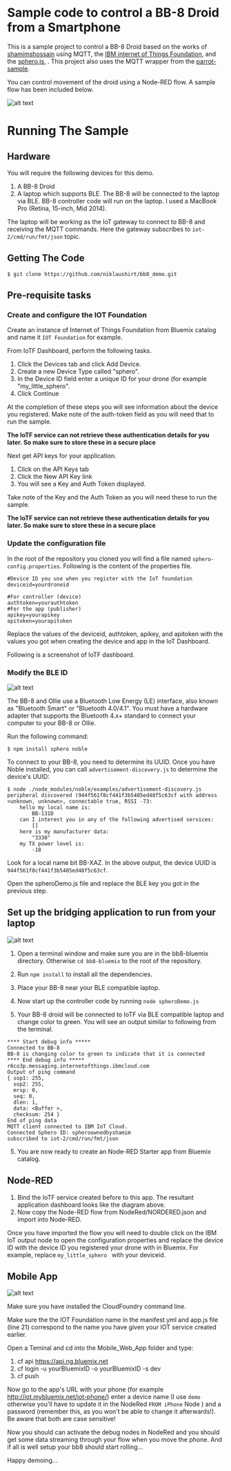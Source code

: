 # Sample code to control a BB-8 Droid from a Smartphone


This is a sample project to control a BB-8 Droid based on the works of [shamimshossain](https://github.com/shamimshossain/bb8-bluemix)
using MQTT, the [IBM internet of Things Foundation](http://www.ibm.com/cloud-computing/bluemix/solutions/iot/), and the [sphero.js](https://github.com/orbotix/sphero.js),
. This project also uses the MQTT wrapper from the [parrot-sample](https://github.com/IBM-Bluemix/parrot-sample).

You can control movement of the droid using a Node-RED flow. A sample flow has been included below. 


![alt text](images/NodeRed_gif.gif "NodeRed")


# Running The Sample

## Hardware

You will require the following devices for this demo.

1. A BB-8 Droid
2. A laptop which supports BLE. The BB-8 will be connected to the laptop via BLE. BB-8 controller code will run on the laptop. I used a MacBook Pro (Retina, 15-inch, Mid 2014).

The laptop will be working as the IoT gateway to connect to BB-8 and receiving the MQTT commands. Here the gateway subscribes to `iot-2/cmd/run/fmt/json` topic.


## Getting The Code

`$ git clone https://github.com/niklaushirt/bb8_demo.git`

## Pre-requisite tasks
### Create and configure the IOT Foundation 
Create an instance of Internet of Things Foundation from Bluemix catalog and name it `IOT Foundation` for example.



From IoTF Dashboard, perform the following tasks.

1. Click the Devices tab and click Add Device.
2. Create a new Device Type called "sphero".  
3.  In the Device ID field enter a unique ID for your drone (for example "my_little_sphero".
4. Click Continue

At the completion of these steps you will see information about the device you registered.  Make note of the auth-token field as you will need that to run the sample.

**The IoTF service can not retrieve these authentication details for you later. So make sure to store these in a secure place**

Next get API keys for your application.

1.  Click on the API Keys tab
2.  Click the New API Key link
3.  You will see a Key and Auth Token displayed.

Take note of the Key and the Auth Token as you will need these to run the sample.

**The IoTF service can not retrieve these authentication details for you later. So make sure to store these in a secure place**

### Update the configuration file 

In the root of the repository you cloned you will find a file named `sphero-config.properties`.  Following is the content of the properties file.

```
#Device ID you use when you register with the IoT foundation
deviceid=yourdroneid

#For controller (device)
authtoken=yourauthtoken
#For the app (publisher)
apikey=yourapikey
apitoken=yourapitoken
```

Replace the values of the deviceid, authtoken, apikey, and apitoken with the values you got when creating the device and app in the IoT Dashboard.

Following is a screenshot of IoTF dashboard.



### Modify the BLE ID

![alt text](images/BLE_gif.gif "BLE")

The BB-8 and Ollie use a Bluetooth Low Energy (LE) interface, also known as "Bluetooth Smart" or "Bluetooth 4.0/4.1". You must have a hardware adapter that supports the Bluetooth 4.x+ standard to connect your computer to your BB-8 or Ollie.

Run the following command:

    $ npm install sphero noble
    
To connect to your BB-8, you need to determine its UUID. Once you have Noble installed, you can call `advertisement-discovery.js` to determine the device's UUID:

```
$ node ./node_modules/noble/examples/advertisement-discovery.js
peripheral discovered (944f561f8cf441f3b5405ed48f5c63cf with address <unknown, unknown>, connectable true, RSSI -73:
    hello my local name is:
        BB-131D
    can I interest you in any of the following advertised services:
        []
    here is my manufacturer data:
        "3330"
    my TX power level is:
        -18
```

Look for a local name bit BB-XAZ. In the above output, the device UUID is `944f561f8cf441f3b5405ed48f5c63cf`.

Open the spheroDemo.js file and replace the BLE key you got in the previous step.


## Set up the bridging application to run from your laptop


![alt text](images/Terminal_gif.gif "Terminal")

1. Open a terminal window and make sure you are in the bb8-bluemix directory. Otherwise `cd bb8-bluemix` to the root of the repository.
2. Run `npm install` to install all the dependencies.
2. Place your BB-8 near your BLE compatible laptop.
3. Now start up the controller code by running `node spheroDemo.js`

4. Your BB-8 droid will be connected to IoTF via BLE compatible laptop and change color to green. You will see an output similar to following  from the terminal.
```
**** Start debug info *****
Connected to BB-8
BB-8 is changing color to green to indicate that it is connected
**** End debug info *****
r6co3p.messaging.internetofthings.ibmcloud.com
Output of ping command
{ sop1: 255,
  sop2: 255,
  mrsp: 0,
  seq: 0,
  dlen: 1,
  data: <Buffer >,
  checksum: 254 }
End of ping data
MQTT client connected to IBM IoT Cloud.
Connected Sphero ID: spheroownedbyshamim
subscribed to iot-2/cmd/run/fmt/json
```
5. You are now ready to create an Node-RED Starter app from Bluemix catalog.




## Node-RED


1. Bind the IoTF service created before to this app. The resultant application dashboard looks like the diagram above.
2. Now copy the Node-RED flow from NodeRed/NORDERED.json and import into Node-RED.

Once you have imported the flow you will need to double click on the IBM IoT output node to open the configuration properties and replace the device ID with the device ID you registered your drone with in Bluemix. For example, replace `my_little_sphero ` with your deviceid.


## Mobile App

![alt text](images/iPhone_gif.gif "Phone")

Make sure you have installed the CloudFoundry command line.

Make sure the the IOT Foundation name in the manifest.yml and app.js file (line 21) correspond to the name you have given your IOT service created earlier.

Open a Teminal and cd into the Mobile_Web_App folder and type:

1. cf api https://api.ng.bluemix.net 
2. cf login -u yourBluemixID -o yourBluemixID -s dev
3. cf push

Now go to the app's URL with your phone (for example http://iot.mybluemix.net/iot-phone/) enter a device name (I use `demo` otherwise you'll have to update it in the NodeRed `FROM iPhone` Node ) and a password (remember this, as you won't be able to change it afterwards!).
Be aware that both are case sensitive!

Now you should can activate the debug nodes in NodeRed and you should get some data streaming through your flow when you move the phone.
And if all is well setup your bb8 should start rolling...

Happy demoing...